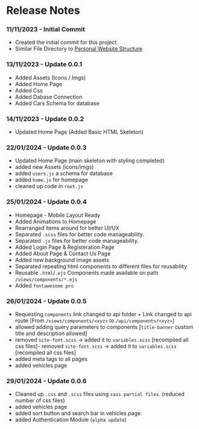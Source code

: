 # Release Notes

### 11/11/2023 - Initial Commit
- Created the initial commit for this project.
- Similar File Directory to [Personal Website Structure](https://github.com/Reubzz/personal-website)


### 13/11/2023 - Update 0.0.1 
- Added Assets (Icons / Imgs)
- Added Home Page
- Added Css
- Added Dabase Connection
- Added Cars Schema for database


### 14/11/2023 - Update 0.0.2
- Updated Home Page (Added Basic HTML Skeleton)

### 22/01/2024 - Update 0.0.3
- Updated Home Page (main skeleton with styling completed)
- added new Assets (icons/imgs)
- added `users.js` a schema for database
- added `home.js` for homepage 
- cleaned up code in `root.js`

### 25/01/2024 - Update 0.0.4
- Homepage - Mobile Layout Ready
- Added Animations to Homepage
- Rearranged items around for better UI/UX
- Separated `.scss` files for better code manageability.
- Separated `.js` files for better code manageability.
- Added Login Page & Registeration Page
- Added About Page & Contact Us Page 
- Added new background image assets
- Separated repeating html components to different files for reusability
- Reusable `.html`/`.ejs` Components made available on path `/views/components/*.ejs`
- Added `fontawesome pro`

### 26/01/2024 - Update 0.0.5
- Requesting `components` link changed to api folder + Link changed to api route [From `/views/components/<xyz>` to `/api/components/<xyz>`]
- allowed adding query parameters to components [`title-banner` custom title and description allowed]
- removed `site-font.scss` -> added it to `variables.scss` [recompiled all css files]- removed `site-font.scss` -> added it to `variables.scss` [recompiled all css files]
- added meta tags to all pages
- added vehicles page 

### 29/01/2024 - Update 0.0.6
- Cleaned up `.css` and `.scss` files using `sass partial files`. (reduced number of css files)
- added vehicles page 
- added sort button and search bar in vehicles page.
- added Authentication Module (`alpha update`)